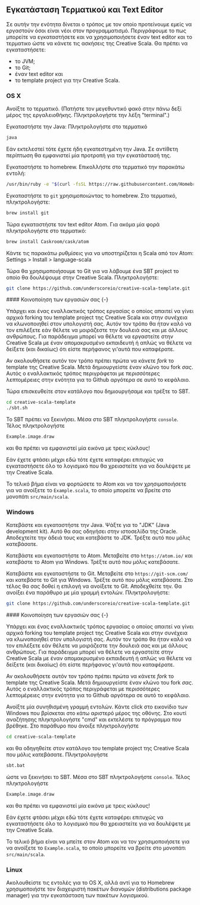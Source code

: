 ## Εγκατάσταση Τερματικού και Text Editor

Σε αυτήν την ενότητα δίνεται ο τρόπος με τον οποίο προτείνουμε εμείς να εργαστούν όσοι είναι νέοι στον προγραμματισμό. Περιγράφουμε το πως μπορείτε να εγκαταστήσετε και να χρησιμοποιήσετε έναν text editor και το τερματικο ώστε να κάνετε τις ασκήσεις της Creative Scala.
Θα πρέπει να εγκαταστήσετε:

- το JVM;
- το Git;
- έναν text editor και
- το template project για την Creative Scala.


### OS X

Ανοίξτε το τερματικό. (Πατήστε τον μεγεθυντικό φακό στην πάνω δεξί μέρος της εργαλειοθήκης. Πληκτρολογήστε την λέξη "terminal".)

Εγκαταστήστε την Java:
Πληκτρολογήστε στο τερματικό

```bash
java
```

Εάν εκτελεστεί τότε έχετε ήδη εγκατεστημένη την Java.
Σε αντίθετη περίπτωση θα εμφανιστεί μία προτροπή για την εγκατάστασή της.

Εγκαταστήστε το homebrew.
Επικολλήστε στο τερματικό την παρακάτω εντολή:

```bash
/usr/bin/ruby -e "$(curl -fsSL https://raw.githubusercontent.com/Homebrew/install/master/install)"
```

Εγκαταστήστε το `git` χρησιμοποιώντας το homebrew.
Στο τερματικό, πληκτρολογήστε:

```bash
brew install git
```

Τώρα εγκαταστήστε τον text editor Atom.
Για ακόμα μία φορά πληκτρολογήστε στο τερματικό:

```bash
brew install Caskroom/cask/atom
```

Κάντε τις παρακάτω ρυθμίσεις για να υποστηρίζεται η Scala από τον Atom: Settings > Install > language-scala

Τώρα θα χρησιμοποιήσουμε το Git για να λάβουμε ένα SBT project το οποίο θα δουλέψουμε στην Creative Scala.
Πληκτρολογήστε:

```bash
git clone https://github.com/underscoreio/creative-scala-template.git
```

<div class="callout callout-info">
#### Κοινοποίηση των εργασιών σας {-}

Υπάρχει και ένας εναλλακτικός τρόπος εργασίας ο οποίος απαιτεί να γίνει αρχικά forking του template project της Creative Scala και στην συνέχεια να κλωνοποιηθεί στον υπολογιστή σας.
Αυτόν τον τρόπο θα ήταν καλό να τον επιλέξετε εάν θέλετε να μοιράζεστε την δουλειά σας και με άλλους ανθρώπους. Για παράδειγμα μπορεί να θέλετε να εργαστείτε στην Creative Scala με έναν απομακρυσμένο εκπαιδευτή ή απλώς να θέλετε να δείξετε (και δικαίως) ότι είστε περήφανος γι'αυτά που καταφέρατε.

Αν ακολουθήσετε αυτόν τον τρόπο πρέπει πρώτα να κάνετε *fork* το template της Creative Scala.
Μετά δημιουργείστε έναν κλώνο του fork *σας*.
Αυτός ο εναλλακτικός τρόπος περιγράφεται με περισσότερες λεπτομέρειες στην ενότητα για το  Github αργότερα σε αυτό το κεφάλαιο.
</div>


Τώρα επισκευθείτε στον κατάλογο που δημιουργήσαμε και τρέξτε το SBT.

```bash
cd creative-scala-template
./sbt.sh
```

Το SBT πρέπει να ξεκινήσει.
Μέσα στο SBT πληκτρολογήστε `console`.
Τέλος πληκτρολογήστε

```scala
Example.image.draw
```

και θα πρέπει να εμφανιστεί μία εικόνα με τρεις κύκλους!

Εάν έχετε φτάσει μέχρι εδώ τότε έχετε καταφέρει επιτυχώς να εγκαταστήσετε όλο το λογισμικό που θα χρειαστείτε για να δουλέψετε με την Creative Scala.

Το τελικό βήμα είναι να φορτώσετε το Atom και να τον χρησιμοποιήσετε για να ανοίξετε το  `Example.scala`, το οποίο μπορείτε να βρείτε στο μονοπάτι `src/main/scala`.


### Windows

Κατεβάστε και εγκαταστήστε την Java.
Ψάξτε για το "JDK" (Java development kit).
Αυτό θα σας οδηγήσει στην ιστοσελίδα της Oracle.
Αποδεχτείτε την άδειά τους και κατεβάστε το JDK.
Τρέξτε αυτό που μόλις κατεβάσατε.

Κατεβάστε και εγκαταστήστε το Atom.
Μεταβείτε στο `https://atom.io/` και κατεβάστε το Atom για Windows.
Τρέξτε αυτό που μόλις κατεβάσατε.

Κατεβάστε και εγκαταστήστε το Git.
Μεταβείτε στο `https://git-scm.com/` και κατεβάστε το Git για Windows.
Τρέξτε αυτό που μόλις κατεβάσατε.
Στο τέλος θα σας δοθεί η επιλογή να ανοίξετε το Git.
Αποδεχθείτε την.
Θα ανοίξει ένα παράθυρο με μία γραμμή εντολών.
Πληκτρολογήστε:


```bash
git clone https://github.com/underscoreio/creative-scala-template.git
```

<div class="callout callout-info">
#### Κοινοποίηση των εργασιών σας {-}

Υπάρχει και ένας εναλλακτικός τρόπος εργασίας ο οποίος απαιτεί να γίνει αρχικά forking του template project της Creative Scala και στην συνέχεια να κλωνοποιηθεί στον υπολογιστή σας.
Αυτόν τον τρόπο θα ήταν καλό να τον επιλέξετε εάν θέλετε να μοιράζεστε την δουλειά σας και με άλλους ανθρώπους. Για παράδειγμα μπορεί να θέλετε να εργαστείτε στην Creative Scala με έναν απομακρυσμένο εκπαιδευτή ή απλώς να θέλετε να δείξετε (και δικαίως) ότι είστε περήφανος γι'αυτά που καταφέρατε.

Αν ακολουθήσετε αυτόν τον τρόπο πρέπει πρώτα να κάνετε *fork* το template της Creative Scala.
Μετά δημιουργείστε έναν κλώνο του fork *σας*.
Αυτός ο εναλλακτικός τρόπος περιγράφεται με περισσότερες λεπτομέρειες στην ενότητα για το  Github αργότερα σε αυτό το κεφάλαιο.
</div>

Ανοίξτε μία συνηθισμένη γραμμή εντολών.
Κάντε click στο εικονίδιο των Windows που βρίσκεται στο κάτω αριστερό μέρος της οθόνης.
Στο κουτί αναζήτησης πληκτρολογήστε "cmd" και εκτελέστε το πρόγραμμα που βρέθηκε.
Στο παράθυρο που άνοιξε πληκτρολογήστε

```bash
cd creative-scala-template
```

και θα οδηγηθείτε στον κατάλογο του template project της Creative Scala που μόλις κατεβάσατε.
Πληκτρολογήστε

```bash
sbt.bat
```

ώστε να ξεκινήσει το SBT.
Μέσα στο SBT πληκτρολογήστε `console`.
Τέλος πληκτρολογήστε

```scala
Example.image.draw
```

και θα πρέπει να εμφανιστεί μία εικόνα με τρεις κύκλους!

Εάν έχετε φτάσει μέχρι εδώ τότε έχετε καταφέρει επιτυχώς να εγκαταστήσετε όλο το λογισμικό που θα χρειαστείτε για να δουλέψετε με την Creative Scala.

Το τελικό βήμα είναι να μπείτε στον Atom και να τον χρησιμοποιήσετε για να ανοίξετε το  `Example.scala`, το οποίο μπορείτε να βρείτε στο μονοπάτι `src/main/scala`.


### Linux

Ακολουθείστε τις εντολές για το OS X, αλλά αντί για το Homebrew χρησιμοποιήστε τον διαχειριστή πακέτων διανομών (distributions package manager) για την εγκατάσταση των πακέτων λογισμικού.
